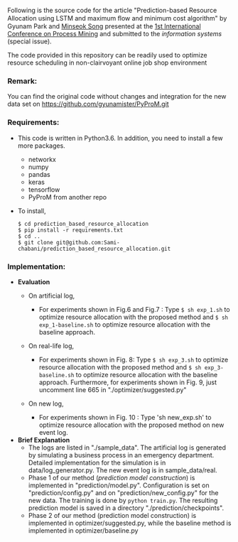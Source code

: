 Following is the source code for the article "Prediction-based Resource Allocation using LSTM and maximum ﬂow and minimum cost algorithm" by Gyunam Park and [Minseok Song](http://mssong.postech.ac.kr) presented at the [1st International Conference on Process Mining](https://icpmconference.org) and submitted to the *information systems* (special issue).

The code provided in this repository can be readily used to optimize resource scheduling in non-clairvoyant online job shop environment

### Remark: 
You can find the original code without changes and integration for the new data set on https://github.com/gyunamister/PyProM.git 

### Requirements:

- This code is written in Python3.6. In addition, you need to install a few more packages.

  - networkx
  - numpy
  - pandas
  - keras
  - tensorflow
  - PyProM from another repo

- To install,

  ```
  $ cd prediction_based_resource_allocation
  $ pip install -r requirements.txt
  $ cd ..
  $ git clone git@github.com:Sami-chabani/prediction_based_resource_allocation.git
  ```



### Implementation:

- **Evaluation**
  - On artificial log,
    - For experiments shown in Fig.6 and Fig.7 :  Type `$ sh exp_1.sh` to optimize resource allocation with the proposed method and `$ sh exp_1-baseline.sh` to optimize resource allocation with the baseline approach.

  - On real-life log,
    - For experiments shown in Fig. 8: Type `$ sh exp_3.sh` to optimize resource allocation with the proposed method and `$ sh exp_3-baseline.sh` to optimize resource allocation with the baseline approach. Furthermore, for experiments shown in Fig. 9, just uncomment line 665 in "./optimizer/suggested.py"

  - On new log, 
    - For experiments shown in Fig. 10 : Type 'sh new_exp.sh' to optimize resource allocation with the proposed method on new event log.
- **Brief Explanation**
  - The logs are listed in "./sample_data". The artificial log is generated by simulating a business process in an emergency department. Detailed implementation for the simulation is in data/log_generator.py. The new event log is in sample_data/real.
  - Phase 1 of our method (*prediction model construction*) is implemented in "prediction/model.py". Configuration is set on "prediction/config.py" and on "prediction/new_config.py" for the new data. The training is done by `python train.py`. The resulting prediction model is saved in a directory "./prediction/checkpoints".
  - Phase 2 of our method (prediction model construction) is implemented in optimizer/suggested.py, while the baseline method is implemented in optimizer/baseline.py


